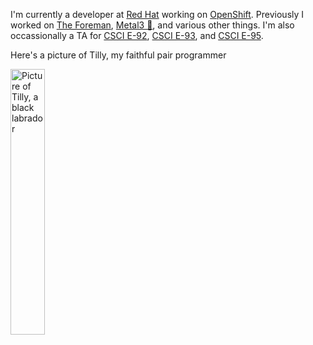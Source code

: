 I'm currently a developer at [Red Hat](https://www.redhat.com/) working on [OpenShift](https://www.openshift.com/). Previously I worked on [The Foreman](https://theforeman.org/), [Metal3 🤘](https://metal3.io/), and various other things. I'm also occassionally a TA for [CSCI E-92](https://cscie92.dce.harvard.edu/), [CSCI E-93](https://cscie93.dce.harvard.edu/), and [CSCI E-95](https://cscie95.dce.harvard.edu/).

Here's a picture of Tilly, my faithful pair programmer

<img src="https://user-images.githubusercontent.com/429763/142785274-5cca2b56-b62e-49f3-a14c-3e416485ad93.png" alt="Picture of Tilly, a black labrador" width="33%"/>


<!--
**stbenjam/stbenjam** is a ✨ _special_ ✨ repository because its `README.md` (this file) appears on your GitHub profile.

Here are some ideas to get you started:

- 🔭 I’m currently working on ...
- 🌱 I’m currently learning ...
- 👯 I’m looking to collaborate on ...
- 🤔 I’m looking for help with ...
- 💬 Ask me about ...
- 📫 How to reach me: ...
- 😄 Pronouns: ...
- ⚡ Fun fact: ...
-->
